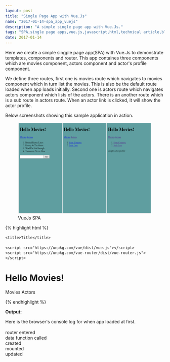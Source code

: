 ```yaml
---
layout: post
title: "Single Page App with Vue.Js"
name: "2017-01-14-spa_app_vuejs"
description: "A simple single page app with Vue.Js."
tags: "SPA,single page apps,vue.js,javascript,html,technical article,blog,post"
date: 2017-01-14
---
```


<p>Here we create a simple singple page app(SPA) with Vue.Js to demonstrate templates, components and router. This app containes three components which are movies component, actors component and actor's profile component.</p>

<p>We define three routes, first one is movies route which navigates to movies component which in turn list the movies. This is also be the default route loaded when app loads initially. Second one is actors route which navigates actors component which lists of the actors. There is an another route which is a sub route in actors route. When an actor link is clicked, it will show the actor profile.</p>

<p>Below screenshots showing this sample application in action.</p>

<p>
    <figure>
      <img src="/images/VueJsDemo.png" alt="VueJs Single Page App Screens" width="489px" height="289px" />
      <figcaption>VueJs SPA</figcaption>
    </figure>    
</p>

{% highlight html %}

<!DOCTYPE html>
<html>
<head>
    <meta http-equiv="content-type" content="text/html; charset=UTF-8">
    <meta charset="utf-8">
    <meta name="viewport" content="width=device-width,initial-scale=1">

    <title>Title</title>

    <script src="https://unpkg.com/vue/dist/vue.js"></script>
    <script src="https://unpkg.com/vue-router/dist/vue-router.js"></script>
</head>
<body>
    <div id="app">
      <h1>Hello Movies!</h1>
      <p>
        <router-link to="/movies">Movies</router-link>
        <router-link to="/actors">Actors</router-link>
      </p>
      <router-view></router-view>
    </div>
</body>

<script id="actorsTemplate" type="text/x-template">
    <div>
        <ol>
            <li><router-link to="/actors/profile">Sean Connery</router-link></li>
            <li><router-link to="/actors/profile">Jude Law</router-link></li>
        </ol>
        <router-view></router-view>
    </div>
</script>
<script>
    //Data store.
    const imdb = [
                    { text: 'Behind Eneny Lines' },
                    { text: 'Eneny At The Gates' },
                    { text: 'World Is Not Enough' },
                    { text: 'Tomorrow Never Dies' }
                ];
    
    // Actors page template only component
    const Actors = {
       template: '#actorsTemplate'
    };

    // Actor profile page component simple inline html template
    const ActroProfile = {
        template: '<div>simple actor profile</div>'
    }

    // Movies page component
    const Movies = {
        data: function(){
            console.log('data function called');
            return {
                newmovie:'',
                movies: []
            };
        },
        methods: {
            addMovie: function () {
                this.movies.push({
                    text: this.newmovie
                });
                this.newmovie = '';
                //router.replace('actors');
                return false;
            }
        },
       template:
                '<div>'+
                    '<ol>'+
                        '<li v-for="movie in movies">'+
                            '{{ movie.text }}'+
                        '</li>'+
                    '</ol>'+
                    '<input type="text" v-model="newmovie">'+
                    '<button v-on:click="addMovie">New</button>'+
                '<div>',
        //component life cycle methods
        created: function () {
            console.log('created');
        },
        updated: function () {
            console.log('updated');
        },
        mounted: function () {
            console.log('mounted');
        },
        destroyed: function () {
            console.log('destroyed');
        },
        beforeRouteEnter: function(to, from, next) {
            console.log('router entered');
            next(function(vm){
                vm.movies = imdb;
            });
        }
    };

    const routes = [
        { path: '/', component: Movies },
        { path: '/movies', component: Movies },
        { path: '/actors', component: Actors, children: [
                {
                  path: 'profile',
                  component: ActroProfile
                }
            ]
        }
    ];
    
    const router = new VueRouter({
      routes: routes 
    });
    
    const app = new Vue({
      router: router
    }).$mount('#app');

</script>
</html>


{% endhighlight %}

<b>Output:</b>
<p class="output">
Here is the browser's console log for when app loaded at first.<br>
<br>
router entered<br>
data function called<br>
created<br>
mounted<br>
updated<br>
</p>
